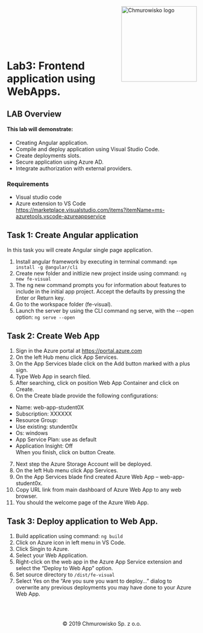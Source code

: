 <img src="../../img/logo.png" alt="Chmurowisko logo" width="200" align="right">
<br><br>
<br><br>
<br><br>

# Lab3: Frontend application using WebApps.

## LAB Overview

#### This lab will demonstrate:
* Creating Angular application.
* Compile and deploy application using Visual Studio Code.
* Create deployments slots.
* Secure application using Azure AD.
* Integrate authorization with external providers.

### Requirements
* Visual studio code
* Azure extension to VS Code https://marketplace.visualstudio.com/items?itemName=ms-azuretools.vscode-azureappservice

## Task 1: Create Angular application 
In this task you will create Angular single page application.

1. Install angular framework by executing in terminal command: <code>npm install -g @angular/cli</code>
2. Create new folder and initlizie new project inside using command: <code>ng new fe-visual</code>
3. The ng new command prompts you for information about features to include in the initial app project. Accept the defaults by pressing the Enter or Return key.
4. Go to the workspace folder (fe-visual).
5. Launch the server by using the CLI command ng serve, with the --open option: <code>ng serve --open</code>

## Task 2: Create Web App
1.	Sign in the Azure portal at
https://portal.azure.com
2.	On the left Hub menu click App Services.
3.	On the App Services blade click on the Add button marked with a plus sign.
4.	Type Web App in search filed.
5.	After searching, click on position Web App Container and click on Create.
6.	On the Create blade provide the following configurations:
*	Name: web-app-student0X
*	Subscription: XXXXXX
*	Resource Group:
*	Use existing: stundent0x
*	Os: windows
*	App Service Plan: use as default
*	Application Insight: Off
<br>When you finish, click on button Create.
7.	Next step the Azure Storage Account will be deployed.
8.	On the left Hub menu click App Services.
9.	On the App Services blade find created Azure Web App – web-app-student0x.
10.	Copy URL link from main dashboard of Azure Web App to any web browser.
11.	You should the welcome page of the Azure Web App.

## Task 3: Deploy application to Web App.
1. Build application using command: <code>ng build</code>
2. Click on Azure icon in left menu in VS Code.
3. Click Singin to Azure.
4. Select your Web Application.
5. Right-click on the web app in the Azure App Service extension and select the “Deploy to Web App” option.
6. Set source directory to <code>/dist/fe-visual</code>
7. Select Yes on the “Are you sure you want to deploy…” dialog to overwrite any previous deployments you may have done to your Azure Web App.

<br><br>

<center><p>&copy; 2019 Chmurowisko Sp. z o.o.<p></center>
